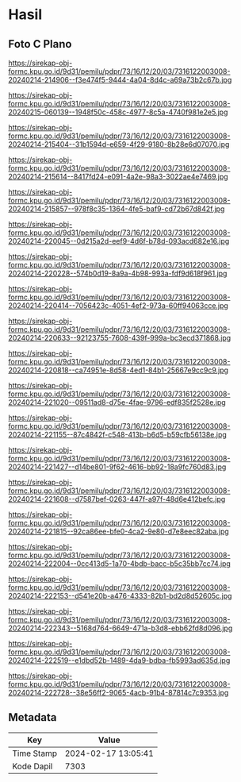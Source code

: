 # Hasil

## Foto C Plano

https://sirekap-obj-formc.kpu.go.id/9d31/pemilu/pdpr/73/16/12/20/03/7316122003008-20240214-214906--f3e474f5-9444-4a04-8d4c-a69a73b2c67b.jpg

https://sirekap-obj-formc.kpu.go.id/9d31/pemilu/pdpr/73/16/12/20/03/7316122003008-20240215-060139--1948f50c-458c-4977-8c5a-4740f981e2e5.jpg

https://sirekap-obj-formc.kpu.go.id/9d31/pemilu/pdpr/73/16/12/20/03/7316122003008-20240214-215404--31b1594d-e659-4f29-9180-8b28e6d07070.jpg

https://sirekap-obj-formc.kpu.go.id/9d31/pemilu/pdpr/73/16/12/20/03/7316122003008-20240214-215614--8417fd24-e091-4a2e-98a3-3022ae4e7469.jpg

https://sirekap-obj-formc.kpu.go.id/9d31/pemilu/pdpr/73/16/12/20/03/7316122003008-20240214-215857--978f8c35-1364-4fe5-baf9-cd72b67d842f.jpg

https://sirekap-obj-formc.kpu.go.id/9d31/pemilu/pdpr/73/16/12/20/03/7316122003008-20240214-220045--0d215a2d-eef9-4d6f-b78d-093acd682e16.jpg

https://sirekap-obj-formc.kpu.go.id/9d31/pemilu/pdpr/73/16/12/20/03/7316122003008-20240214-220228--574b0d19-8a9a-4b98-993a-fdf9d618f961.jpg

https://sirekap-obj-formc.kpu.go.id/9d31/pemilu/pdpr/73/16/12/20/03/7316122003008-20240214-220414--7056423c-4051-4ef2-973a-60ff94063cce.jpg

https://sirekap-obj-formc.kpu.go.id/9d31/pemilu/pdpr/73/16/12/20/03/7316122003008-20240214-220633--92123755-7608-439f-999a-bc3ecd371868.jpg

https://sirekap-obj-formc.kpu.go.id/9d31/pemilu/pdpr/73/16/12/20/03/7316122003008-20240214-220818--ca74951e-8d58-4ed1-84b1-25667e9cc9c9.jpg

https://sirekap-obj-formc.kpu.go.id/9d31/pemilu/pdpr/73/16/12/20/03/7316122003008-20240214-221020--09511ad8-d75e-4fae-9796-edf835f2528e.jpg

https://sirekap-obj-formc.kpu.go.id/9d31/pemilu/pdpr/73/16/12/20/03/7316122003008-20240214-221155--87c4842f-c548-413b-b6d5-b59cfb56138e.jpg

https://sirekap-obj-formc.kpu.go.id/9d31/pemilu/pdpr/73/16/12/20/03/7316122003008-20240214-221427--d14be801-9f62-4616-bb92-18a9fc760d83.jpg

https://sirekap-obj-formc.kpu.go.id/9d31/pemilu/pdpr/73/16/12/20/03/7316122003008-20240214-221608--d7587bef-0263-447f-a97f-48d6e412befc.jpg

https://sirekap-obj-formc.kpu.go.id/9d31/pemilu/pdpr/73/16/12/20/03/7316122003008-20240214-221815--92ca86ee-bfe0-4ca2-9e80-d7e8eec82aba.jpg

https://sirekap-obj-formc.kpu.go.id/9d31/pemilu/pdpr/73/16/12/20/03/7316122003008-20240214-222004--0cc413d5-1a70-4bdb-bacc-b5c35bb7cc74.jpg

https://sirekap-obj-formc.kpu.go.id/9d31/pemilu/pdpr/73/16/12/20/03/7316122003008-20240214-222153--d541e20b-a476-4333-82b1-bd2d8d52605c.jpg

https://sirekap-obj-formc.kpu.go.id/9d31/pemilu/pdpr/73/16/12/20/03/7316122003008-20240214-222343--5168d764-6649-471a-b3d8-ebb62fd8d096.jpg

https://sirekap-obj-formc.kpu.go.id/9d31/pemilu/pdpr/73/16/12/20/03/7316122003008-20240214-222519--e1dbd52b-1489-4da9-bdba-fb5993ad635d.jpg

https://sirekap-obj-formc.kpu.go.id/9d31/pemilu/pdpr/73/16/12/20/03/7316122003008-20240214-222728--38e56ff2-9065-4acb-91b4-87814c7c9353.jpg


## Metadata

| Key        | Value               |
| ---------- | ------------------- |
| Time Stamp | 2024-02-17 13:05:41 |
| Kode Dapil | 7303                |



